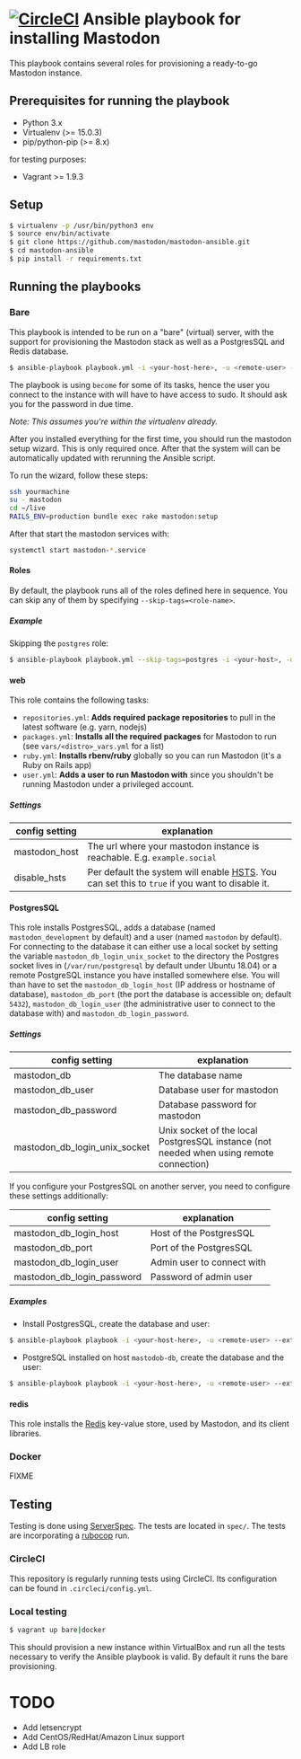 # [![CircleCI](https://circleci.com/gh/tootsuite/mastodon-ansible.svg?style=svg)](https://circleci.com/gh/tootsuite/mastodon-ansible) Ansible playbook for installing Mastodon

This playbook contains several roles for provisioning a ready-to-go Mastodon instance.

## Prerequisites for running the playbook

- Python 3.x
- Virtualenv (>= 15.0.3)
- pip/python-pip (>= 8.x)

for testing purposes:

- Vagrant >= 1.9.3

## Setup

```sh
$ virtualenv -p /usr/bin/python3 env
$ source env/bin/activate
$ git clone https://github.com/mastodon/mastodon-ansible.git
$ cd mastodon-ansible
$ pip install -r requirements.txt
```
## Running the playbooks

### Bare

This playbook is intended to be run on a "bare" (virtual) server, with the support for provisioning the Mastodon stack as well as a PostgresSQL and Redis database.

```sh
$ ansible-playbook playbook.yml -i <your-host-here>, -u <remote-user> --ask-become-pass -e 'ansible_python_interpreter=/usr/bin/python3' --extra-vars="mastodon_db_password=your-password mastodon_host=example.com"
```

The playbook is using `become` for some of its tasks, hence the user you connect to the instance with will have to have access to sudo. It should ask you for the password in due time.

_Note: This assumes you're within the virtualenv already._

After you installed everything for the first time, you should run the mastodon setup wizard. This is only required once. After that the system
will can be automatically updated with rerunning the Ansible script.

To run the wizard, follow these steps:

```bash
ssh yourmachine
su - mastodon
cd ~/live
RAILS_ENV=production bundle exec rake mastodon:setup
```

After that start the mastodon services with:

```bash
systemctl start mastodon-*.service
```

#### Roles

By default, the playbook runs all of the roles defined here in sequence. You can skip any of them by specifying `--skip-tags=<role-name>`.

##### Example

Skipping the `postgres` role:

```sh
$ ansible-playbook playbook.yml --skip-tags=postgres -i <your-host>, -u <your-user>
```

#### web

This role contains the following tasks:

- `repositories.yml`: **Adds required package repositories** to pull in the latest software (e.g. yarn, nodejs)
- `packages.yml`: **Installs all the required packages** for Mastodon to run (see `vars/<distro>_vars.yml` for a list)
- `ruby.yml`: **Installs rbenv/ruby** globally so you can run Mastodon (it's a Ruby on Rails app)
- `user.yml`: **Adds a user to run Mastodon with** since you shouldn't be running Mastodon under a privileged account.

##### Settings

| config setting  | explanation |
|-----------------|-------------|
| mastodon_host   | The url where your mastodon instance is reachable. E.g. `example.social`
| disable_hsts    | Per default the system will enable [HSTS](https://en.wikipedia.org/wiki/HTTP_Strict_Transport_Security). You can set this to `true` if you want to disable it.

#### PostgresSQL

This role installs PostgresSQL, adds a database (named `mastodon_development` by default) and a user (named `mastodon` by default). For connecting to the database it can either use a local socket by setting the variable `mastodon_db_login_unix_socket` to the directory the Postgres socket lives in (`/var/run/postgresql` by default under Ubuntu 18.04) or a remote PostgreSQL instance you have installed somewhere else. You will than have to set the `mastodon_db_login_host` (IP address or hostname of database), `mastodon_db_port` (the port the database is accessible on; default `5432`), `mastodon_db_login_user` (the administrative user to connect to the database with) and `mastodon_db_login_password`.

##### Settings

| config setting  | explanation |
|-----------------|-------------|
| mastodon_db                   | The database name
| mastodon_db_user              | Database user for mastodon
| mastodon_db_password          | Database password for mastodon
| mastodon_db_login_unix_socket | Unix socket of the local PostgresSQL instance (not needed when using remote connection)

If you configure your PostgresSQL on another server, you need
to configure these settings additionally:

| config setting  | explanation
|-----------------|-------------|
| mastodon_db_login_host     | Host of the PostgresSQL
| mastodon_db_port           | Port of the PostgresSQL
| mastodon_db_login_user     | Admin user to connect with
| mastodon_db_login_password | Password of admin user


##### Examples

- Install PostgresSQL, create the database and user:

```sh
$ ansible-playbook playbook -i <your-host-here>, -u <remote-user> --extra-vars="mastodon_db_password=your-password mastodon_db_login_unix_socket='/var/run/postgresql'"
```

- PostgreSQL installed on host `mastodob-db`, create the database and the user:

```sh
$ ansible-playbook playbook -i <your-host-here>, -u <remote-user> --extra-vars="mastodon_db_password=your-password mastodon_db_login_host=mastodon-db mastodon_db_port=5432 mastodon_db_login_user=your-admin-db-user mastodon_db_login_password=your-password"
```

#### redis

This role installs the [Redis](https://redis.io) key-value store, used by Mastodon, and its client libraries.

### Docker

FIXME

## Testing

Testing is done using [ServerSpec](https://serverspec.org). The tests are located in `spec/`. The tests are incorporating a [rubocop](http://rubocop.readthedocs.io/en/latest/) run.

### CircleCI

This repository is regularly running tests using CircleCI. Its configuration can be found in `.circleci/config.yml`.

### Local testing

```sh
$ vagrant up bare|docker
```

This should provision a new instance within VirtualBox and run all the tests necessary to verify the Ansible playbook is valid. By default it runs the bare provisioning.

# TODO

- Add letsencrypt
- Add CentOS/RedHat/Amazon Linux support
- Add LB role
